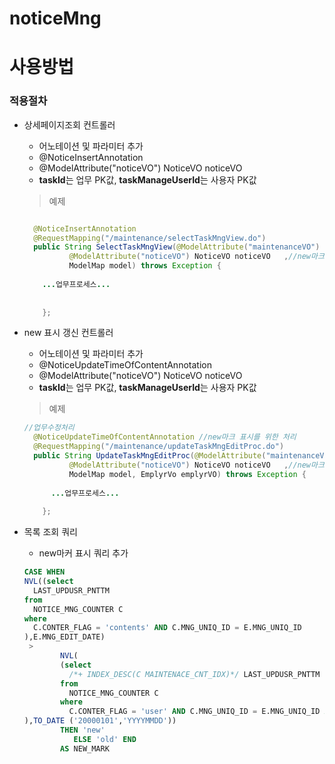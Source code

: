 # noticeMng

# 사용방법

### 적용절차
+ 상세페이지조회 컨트롤러
  + 어노테이션 및 파라미터 추가
  + @NoticeInsertAnnotation
  + @ModelAttribute("noticeVO") NoticeVO noticeVO 
  + **taskId**는 업무 PK값, **taskManageUserId**는 사용자 PK값
  > 예제
  ```java
  
    @NoticeInsertAnnotation
	@RequestMapping("/maintenance/selectTaskMngView.do")
	public String SelectTaskMngView(@ModelAttribute("maintenanceVO") MaintenanceVO maintenanceVO, 
			@ModelAttribute("noticeVO") NoticeVO noticeVO 	,//new마크 표시를 위한 처리
			ModelMap model) throws Exception {
      
      ...업무프로세스...
      
      
      };
   ```
   
+ new 표시 갱신 컨트롤러
  + 어노테이션 및 파라미터 추가
  + @NoticeUpdateTimeOfContentAnnotation
  + @ModelAttribute("noticeVO") NoticeVO noticeVO 	
  + **taskId**는 업무 PK값, **taskManageUserId**는 사용자 PK값
  > 예제
  ```java
  //업무수정처리
	@NoticeUpdateTimeOfContentAnnotation //new마크 표시를 위한 처리
	@RequestMapping("/maintenance/updateTaskMngEditProc.do")
	public String UpdateTaskMngEditProc(@ModelAttribute("maintenanceVO") MaintenanceVO maintenanceVO, 
			@ModelAttribute("noticeVO") NoticeVO noticeVO 	,//new마크 표시를 위한 처리
			ModelMap model, EmplyrVo emplyrVO) throws Exception {
      
        ...업무프로세스...
      
      };
  
  ```
+ 목록 조회 쿼리
  + new마커 표시 쿼리 추가
  ```sql
  CASE WHEN 
  NVL((select 
    LAST_UPDUSR_PNTTM 
  from 
    NOTICE_MNG_COUNTER C 
  where 
    C.CONTER_FLAG = 'contents' AND C.MNG_UNIQ_ID = E.MNG_UNIQ_ID
  ),E.MNG_EDIT_DATE) 																		/*해당글 최종 수정일(댓글 포함)*/
   >
          NVL(
          (select 
            /*+ INDEX_DESC(C MAINTENACE_CNT_IDX)*/ LAST_UPDUSR_PNTTM 
          from
            NOTICE_MNG_COUNTER C 
          where 
            C.CONTER_FLAG = 'user' AND C.MNG_UNIQ_ID = E.MNG_UNIQ_ID AND C.UNIQ_ID = #taskManageUserId# AND ROWNUM = 1
  ),TO_DATE ('20000101','YYYYMMDD'))  																		/*해당글 최종 확인일*/
          THEN 'new'
             ELSE 'old' END
          AS NEW_MARK 
  ```
